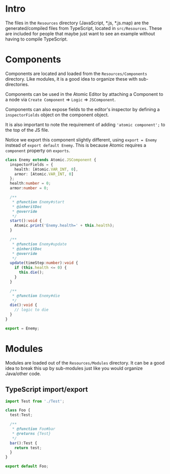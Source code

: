 # Intro

The files in the `Resources` directory (JavaScript, *.js, *.js.map) are the generated/compiled files from TypeScript, located in `src/Resources`. These are included for people that maybe just want to see an example without having to compile TypeScript.

# Components

Components are located and loaded from the `Resources/Components` directory. Like modules, it is a good idea to organize these with sub-directories.

Components can be used in the Atomic Editor by attaching a Component to a node via `Create Component` => `Logic` => `JSComponent`.

Components can also expose fields to the editor's inspector by defining a `inspectorFields` object on the component object.

It is also important to note the requirement of adding `'atomic component';` to the top of the JS file.

Notice we export this component slightly different, using `export = Enemy` instead of `export default Enemy`. This is because Atomic requires a `component` property on `exports`.

```typescript
class Enemy extends Atomic.JSComponent {
  inspectorFields = {
    health: [Atomic.VAR_INT, 0],
    armor: [Atomic.VAR_INT, 0]
  };
  health:number = 0;
  armor:number = 0;

  /**
   * @function Enemy#start
   * @inheritDoc
   * @override
   */
  start():void {
    Atomic.print('Enemy.health=' + this.health);
  }

  /**
   * @function Enemy#update
   * @inheritDoc
   * @override
   */
  update(timeStep:number):void {
    if (this.health <= 0) {
      this.die();
    }
  }

  /**
   * @function Enemy#die
   */
  die():void {
    // logic to die
  }
}

export = Enemy;
````

# Modules

Modules are loaded out of the `Resources/Modules` directory. It can be a good idea to break this up by sub-modules just like you would organize Java/other code.

## TypeScript import/export

```typescript
import Test from './Test';

class Foo {
  test:Test;

  /**
   * @function Foo#bar
   * @returns {Test}
   */
  bar():Test {
    return test;
  }
}

export default Foo;
```
